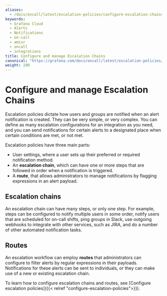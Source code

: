 ```yaml
---
aliases:
  - /docs/oncall/latest/escalation-policies/configure-escalation-chains/
keywords:
  - Grafana Cloud
  - Alerts
  - Notifications
  - on-call
  - amixr
  - oncall
  - integrations
title: Configure and manage Escalation Chains
canonical: "https://grafana.com/docs/oncall/latest/escalation-policies/configure-escalation-chains/"
weight: 100
---
```


# Configure and manage Escalation Chains

Escalation policies dictate how users and groups are notified when an alert notification is created. They can be very simple, or very complex. You can define as many escalation configurations for an integration as you need, and you can send notifications for certain alerts to a designated place when certain conditions are met, or not met.

Escalation policies have three main parts:

- User settings, where a user sets up their preferred or required notification method.
- An **escalation chain**, which can have one or more steps that are followed in order when a notification is triggered.
- A **route**, that allows administrators to manage notifications by flagging expressions in an alert payload.

## Escalation chains

An escalation chain can have many steps, or only one step. For example, steps can be configured to notify multiple users in some order, notify users that are scheduled for on-call shifts, ping groups in Slack, use outgoing webhooks to integrate with other services, such as JIRA, and do a number of other automated notification tasks.

## Routes

An escalation workflow can employ **routes** that administrators can configure to filter alerts by regular expressions in their payloads. Notifications for these alerts can be sent to individuals, or they can make use of a new or existing escalation chain.

To learn how to configure escalation chains and routes, see [Configure escalation policies]({{< relref "configure-escalation-policies">}}).
